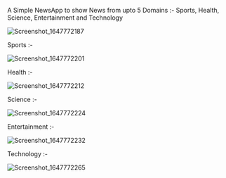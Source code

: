 A Simple NewsApp to show News from upto 5 Domains :- Sports, Health, Science, Entertainment and Technology

![Screenshot_1647772187](https://user-images.githubusercontent.com/89131980/159164578-8a2cd3e7-8718-4674-960e-d0af37029edb.png)

Sports :- 

![Screenshot_1647772201](https://user-images.githubusercontent.com/89131980/159164581-3a7bb84a-43cf-462b-8fd6-b2c8042e288d.png)

Health :-

![Screenshot_1647772212](https://user-images.githubusercontent.com/89131980/159164583-d3f5944c-5cae-4d76-b1fc-08ba8e9f787e.png)

Science :-

![Screenshot_1647772224](https://user-images.githubusercontent.com/89131980/159164584-ac9ca19b-a8d8-4c44-95e4-9557ae415df3.png)

Entertainment :-

![Screenshot_1647772232](https://user-images.githubusercontent.com/89131980/159164588-1b51d476-2b0e-4535-9b06-99a3c11835e1.png)

Technology :-

![Screenshot_1647772265](https://user-images.githubusercontent.com/89131980/159164589-e305d4a0-7ee7-4db2-9ddc-9e379ef60078.png)

